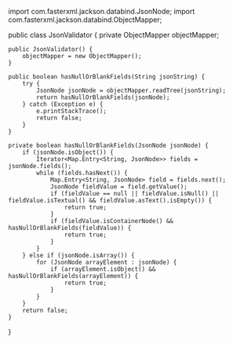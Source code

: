 import com.fasterxml.jackson.databind.JsonNode;
import com.fasterxml.jackson.databind.ObjectMapper;

public class JsonValidator {
    private ObjectMapper objectMapper;

    public JsonValidator() {
        objectMapper = new ObjectMapper();
    }

    public boolean hasNullOrBlankFields(String jsonString) {
        try {
            JsonNode jsonNode = objectMapper.readTree(jsonString);
            return hasNullOrBlankFields(jsonNode);
        } catch (Exception e) {
            e.printStackTrace();
            return false;
        }
    }

    private boolean hasNullOrBlankFields(JsonNode jsonNode) {
        if (jsonNode.isObject()) {
            Iterator<Map.Entry<String, JsonNode>> fields = jsonNode.fields();
            while (fields.hasNext()) {
                Map.Entry<String, JsonNode> field = fields.next();
                JsonNode fieldValue = field.getValue();
                if (fieldValue == null || fieldValue.isNull() || fieldValue.isTextual() && fieldValue.asText().isEmpty()) {
                    return true;
                }
                if (fieldValue.isContainerNode() && hasNullOrBlankFields(fieldValue)) {
                    return true;
                }
            }
        } else if (jsonNode.isArray()) {
            for (JsonNode arrayElement : jsonNode) {
                if (arrayElement.isObject() && hasNullOrBlankFields(arrayElement)) {
                    return true;
                }
            }
        }
        return false;
    }
}
